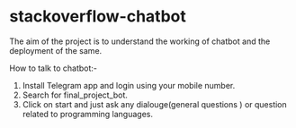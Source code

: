 # stackoverflow-chatbot

The aim of the project is to understand the working of chatbot and the deployment of the same.

How to talk to chatbot:-
1) Install Telegram app and login using your mobile number.
2) Search for final_project_bot.
3) Click on start and just ask any dialouge(general questions ) or question related to programming languages.
 
